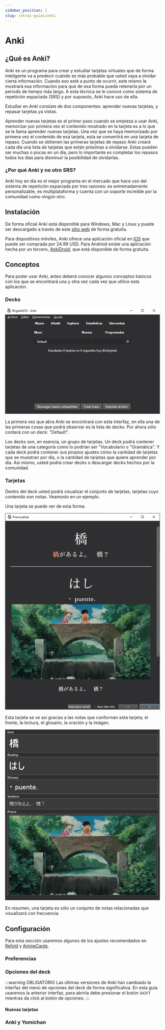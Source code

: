 ```yaml
---
sidebar_position: 1
slug: /otras-guias/anki
---
```


# Anki

## ¿Qué es Anki?
Anki es un programa para crear y estudiar tarjetas virtuales que de forma inteligente va a predecir cuándo es más probable que usted vaya a olvidar cierta información. Cuando eso esté a punto de ocurrir, este mismo le mostrará esa información para que de esa forma pueda retenerla por un periodo de tiempo más largo. A esta técnica se le conoce como sistema de repetición espaciada (SRS) y por supuesto, Anki hace uso de ella.

Estudiar en Anki consiste de dos componentes: aprender nuevas tarjetas, y repasar tarjetas ya vistas.

Aprender nuevas tarjetas es el primer paso cuando se empieza a usar Anki, memorizar por primera vez el contenido mostrado en la tarjeta es a lo que se le llama aprender nuevas tarjetas. Una vez que se haya memorizado por primera vez el contenido de esa tarjeta, esta se convertirá en una tarjeta de repaso. Cuando se obtienen las primeras tarjetas de repaso Anki creará cada día una lista de tarjetas que están próximas a olvidarse. Estas pueden ser muchas o pocas en un día, pero lo importante es completar los repasos todos los días para disminuir la posibilidad de olvidarlas.

### ¿Por qué Anki y no otro SRS?
Anki hoy en día es el mejor programa en el mercado que hace uso del sistema de repetición espaciada por tres razones: es extremadamente personalizable, es multiplataforma y cuenta con un soporte increíble por la comunidad como ningún otro.

## Instalación
De forma oficial Anki está disponible para Windows, Mac y Linux y puede ser descargado a través de este [sitio web](https://apps.ankiweb.net/) de forma gratuita.

Para dispositivos móviles, Anki ofrece una aplicación oficial en [IOS](https://apps.apple.com/es/app/ankimobile-flashcards/id373493387) que puede ser comprada por 24.99 USD. Para Android existe una aplicación hecha por un tercero, [AnkiDroid](https://play.google.com/store/apps/details?id=com.ichi2.anki&h), que está disponible de forma gratuita.

## Conceptos 
Para poder usar Anki, antes deberá conocer algunos conceptos básicos con los que se encontrará una y otra vez cada vez que utilice esta aplicación.

### Decks
![primera-pag-anki](../../assets/anki/first_image.png)

La primera vez que abra Anki se encontrará con esta interfaz, en ella una de las primeras cosas que podrá observar es la lista de decks. Por ahora sólo contará con un deck: "Default". 

Los decks son, en esencia, un grupo de tarjetas. Un deck podrá contener tarjetas de una categoría como lo podrían ser "Vocabulario o "Gramática". Y cada deck podrá contener sus propios ajustes cómo la cantidad de tarjetas que se muestran por día, o la cantidad de tarjetas que quiere aprender por día. Así mismo, usted podrá crear decks o descargar decks hechos por la comunidad.

### Tarjetas
Dentro del deck usted podrá visualizar el conjunto de tarjetas, tarjetas cuyo contenido son notas. Veamoslo en un ejemplo.

Una tarjeta se puede ver de esta forma.

![tarjeta-completa](../../assets/anki/card_image.png)

Esta tarjeta se ve así gracias a las notas que conforman esta tarjeta; el frente, la lectura, el glosario, la oración y la imágen.

![tarjeta-notas](../../assets/anki/card_notes.png)

En resumen, una tarjeta es sólo un conjunto de notas relacionadas que visualizará con frecuencia.

## Configuración
Para esta sección usaremos algunos de los ajustes recomendados en [Refold](https://refold.la/roadmap/stage-1/a/anki-setup) y [AnimeCards](https://animecards.site/ankisetup/).

### Preferencias

### Opciones del deck
:::warning OBLIGATORIO
Las últimas versiones de Anki han cambiado la interfaz del menú de opciones del deck de forma significativa. En esta guía usaremos la anterior interfaz, para abrirla debe presionar el botón `SHIFT` mientras da click al botón de opciones.
:::
#### Nuevas tarjetas

### Anki y Yomichan